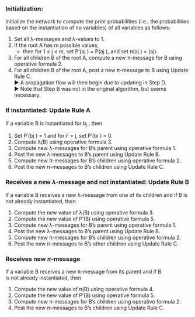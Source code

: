 
### Initialization:
Initialize the network to compute the prior probabilities (i.e., the probabilities based on the instantiation of no variables) of all variables as follows:  
1. Set all λ-messages and λ-values to 1.  
2. If the root A has m possible values, 
	* then for 1 ≤ j ≤ m, set  P′(aj ) = P(aj ), and set π(aj ) = (aj).  
3. For all children B of the root A, compute a new π-message for B using operative formula 2.  
4. For all children B of the root A, post a new π-message to B using Update Rule C.  
▶ A propagation flow will then begin due to updating in Step D.  
▶ Note that Step B was not in the original algorithm, but seems necessary.


### If instantiated: Update Rule A
If a variable B is instantiated for $b_j$ , then  
1. Set P′(bj ) = 1 and for i ̸ = j, set P′(bi ) = 0.  
2. Compute λ(B) using operative formula 3.  
3. Compute new λ-messages for B’s parent using operative formula 1.  
4. Post the new λ-messages to B’s parent using Update Rule B.  
5. Compute new π-messages for B’s children using operative formula 2.  
6. Post the new π-messages to B’s children using Update Rule C.

### Receives a new $\lambda$-message and not instantiated: Update Rule B
If a variable B receives a new λ-message from one of its children and if B is not already instantiated, then  
1. Compute the new value of λ(B) using operative formula 3.  
2. Compute the new value of P′(B) using operative formula 5.  
3. Compute new λ-messages for B’s parent using operative formula 1.  
4. Post the new λ-messages to B’s parent using Update Rule B.  
5. Compute new π-messages for B’s children using operative formula 2.  
6. Post the new π-messages to B’s other children using Update Rule C.


### Receives new $\pi$-message
If a variable B receives a new π-message from its parent and if B  
is not already instantiated, then  
1. Compute the new value of π(B) using operative formula 4.  
2. Compute the new value of P′(B) using operative formula 5.  
3. Compute new π-messages for B’s children using operative formula 2.  
4. Post the new π-messages to B’s children using Update Rule C.


